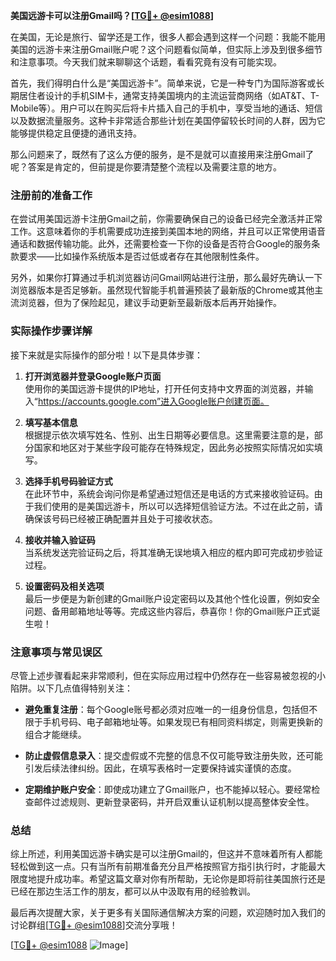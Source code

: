 **美国远游卡可以注册Gmail吗？[[TG💪+ @esim1088](https://t.me/s/esim1088)]**

在美国，无论是旅行、留学还是工作，很多人都会遇到这样一个问题：我能不能用美国的远游卡来注册Gmail账户呢？这个问题看似简单，但实际上涉及到很多细节和注意事项。今天我们就来聊聊这个话题，看看究竟有没有可能实现。

首先，我们得明白什么是“美国远游卡”。简单来说，它是一种专门为国际游客或长期居住者设计的手机SIM卡，通常支持美国境内的主流运营商网络（如AT&T、T-Mobile等）。用户可以在购买后将卡片插入自己的手机中，享受当地的通话、短信以及数据流量服务。这种卡非常适合那些计划在美国停留较长时间的人群，因为它能够提供稳定且便捷的通讯支持。

那么问题来了，既然有了这么方便的服务，是不是就可以直接用来注册Gmail了呢？答案是肯定的，但前提是你要清楚整个流程以及需要注意的地方。

### 注册前的准备工作

在尝试用美国远游卡注册Gmail之前，你需要确保自己的设备已经完全激活并正常工作。这意味着你的手机需要成功连接到美国本地的网络，并且可以正常使用语音通话和数据传输功能。此外，还需要检查一下你的设备是否符合Google的服务条款要求——比如操作系统版本是否过低或者存在其他限制性条件。

另外，如果你打算通过手机浏览器访问Gmail网站进行注册，那么最好先确认一下浏览器版本是否足够新。虽然现代智能手机普遍预装了最新版的Chrome或其他主流浏览器，但为了保险起见，建议手动更新至最新版本后再开始操作。

### 实际操作步骤详解

接下来就是实际操作的部分啦！以下是具体步骤：

1. **打开浏览器并登录Google账户页面**  
   使用你的美国远游卡提供的IP地址，打开任何支持中文界面的浏览器，并输入“https://accounts.google.com”进入Google账户创建页面。

2. **填写基本信息**  
   根据提示依次填写姓名、性别、出生日期等必要信息。这里需要注意的是，部分国家和地区对于某些字段可能存在特殊规定，因此务必按照实际情况如实填写。

3. **选择手机号码验证方式**  
   在此环节中，系统会询问你是希望通过短信还是电话的方式来接收验证码。由于我们使用的是美国远游卡，所以可以选择短信验证方法。不过在此之前，请确保该号码已经被正确配置并且处于可接收状态。

4. **接收并输入验证码**  
   当系统发送完验证码之后，将其准确无误地填入相应的框内即可完成初步验证过程。

5. **设置密码及相关选项**  
   最后一步便是为新创建的Gmail账户设定密码以及其他个性化设置，例如安全问题、备用邮箱地址等等。完成这些内容后，恭喜你！你的Gmail账户正式诞生啦！

### 注意事项与常见误区

尽管上述步骤看起来非常顺利，但在实际应用过程中仍然存在一些容易被忽视的小陷阱。以下几点值得特别关注：

- **避免重复注册**：每个Google账号都必须对应唯一的一组身份信息，包括但不限于手机号码、电子邮箱地址等。如果发现已有相同资料绑定，则需更换新的组合才能继续。
  
- **防止虚假信息录入**：提交虚假或不完整的信息不仅可能导致注册失败，还可能引发后续法律纠纷。因此，在填写表格时一定要保持诚实谨慎的态度。

- **定期维护账户安全**：即使成功建立了Gmail账户，也不能掉以轻心。要经常检查邮件过滤规则、更新登录密码，并开启双重认证机制以提高整体安全性。

### 总结

综上所述，利用美国远游卡确实是可以注册Gmail的，但这并不意味着所有人都能轻松做到这一点。只有当所有前期准备充分且严格按照官方指引执行时，才能最大限度地提升成功率。希望这篇文章对你有所帮助，无论你是即将前往美国旅行还是已经在那边生活工作的朋友，都可以从中汲取有用的经验教训。

最后再次提醒大家，关于更多有关国际通信解决方案的问题，欢迎随时加入我们的讨论群组[[TG💪+ @esim1088](https://t.me/s/esim1088)]交流分享哦！

[[TG💪+ @esim1088](https://t.me/s/esim1088) ![Image](https://i.postimg.cc/4NQfJmqS/Snipaste-2025-05-13-00-14-12.png)]
